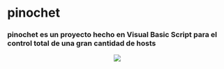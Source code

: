 <h1>pinochet</h1>
<h3>pinochet es un proyecto hecho en Visual Basic Script para el control total de una gran cantidad de hosts</h3>
<p align="center">
<img src="https://lh3.googleusercontent.com/-L3yBIlcsysI/VXNz7IvSphI/AAAAAAAAANY/qgL69hZoKuA/w418-h418/Black-and-white-line-drawing-picture-of-Mao-Zedong-vector-material-61127.jpg">
</p>
